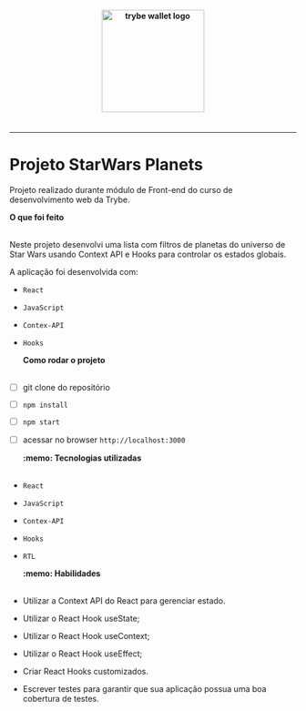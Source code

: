 <h4 align="center">
  <img width="180px" alt="trybe wallet logo" src="https://user-images.githubusercontent.com/100851855/229931000-6053937a-2e1f-449e-bc13-71a5cfbfcc26.png" />
  <br /><br />
</h4>

<hr />


# Projeto StarWars Planets

Projeto realizado durante módulo de Front-end do curso de desenvolvimento web da Trybe.

  <summary><strong>O que foi feito</strong></summary></br>

  Neste projeto desenvolvi uma lista com filtros de planetas do universo de Star Wars usando Context API e Hooks para controlar os estados globais.
  
A aplicação foi desenvolvida com:

- `React`
- `JavaScript`
- `Contex-API`
- `Hooks`

  <summary><strong>Como rodar o projeto</strong></summary></br>
  
- [ ] git clone do repositório
- [ ] `npm install`
- [ ] `npm start`
- [ ] acessar no browser `http://localhost:3000`

  <summary><strong>:memo: Tecnologias utilizadas</strong></summary><br />
  
- `React`
- `JavaScript`
- `Contex-API`
- `Hooks`
- `RTL`

  <summary><strong>:memo: Habilidades</strong></summary><br />

- Utilizar a Context API do React para gerenciar estado.
- Utilizar o React Hook useState;
- Utilizar o React Hook useContext;
- Utilizar o React Hook useEffect;
- Criar React Hooks customizados.
- Escrever testes para garantir que sua aplicação possua uma boa cobertura de testes.
